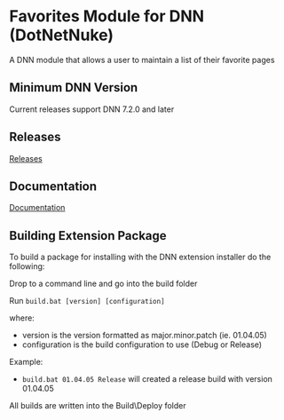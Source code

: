 # Favorites Module for DNN (DotNetNuke)

A DNN module that allows a user to maintain a list of their favorite pages

## Minimum DNN Version

Current releases support DNN 7.2.0 and later

## Releases

[Releases](https://github.com/redtempo/dnnstuff.favorites/releases)

## Documentation

[Documentation](https://redtempo.github.io/dnnstuff.favorites/)

## Building Extension Package

To build a package for installing with the DNN extension installer do the following:

Drop to a command line and go into the build folder

Run `build.bat [version] [configuration]`

where:

* version is the version formatted as major.minor.patch (ie. 01.04.05)
* configuration is the build configuration to use (Debug or Release)

Example:

* `build.bat 01.04.05 Release` will created a release build with version 01.04.05

All builds are written into the Build\Deploy folder
